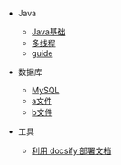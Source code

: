 * Java
  * [Java基础](/#/MySQL)
  * [多线程](home2)
  * [guide](guide)

* 数据库
  * [MySQL](note/MySQL)
  * [a文件](bar/a)
  * [b文件](bar/b)

* 工具
  * [利用 docsify 部署文档](https://foolwu.github.io/Blog/#/note/利用docsify部署文档)

